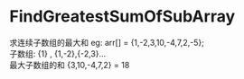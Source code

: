 # FindGreatestSumOfSubArray
求连续子数组的最大和
eg: arr[] = {1,-2,3,10,-4,7,2,-5};   
子数组: {1} , {1,-2},{-2,3}...   
最大子数组的和 {3,10,-4,7,2} = 18
